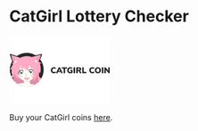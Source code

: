 # CatGirl Lottery Checker
 <img height="120px" src="https://raw.githubusercontent.com/crypto-pascal/catgirl-lottery-bot/master/assets/logo.svg">

Buy your CatGirl coins [here](https://www.catgirlcoin.com/).